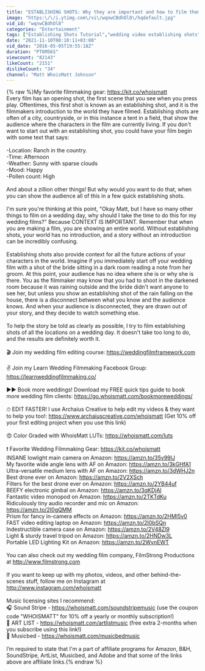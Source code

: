 ```yaml
---
title: "ESTABLISHING SHOTS: Why they are important and how to film them!"
image: "https:\/\/i.ytimg.com\/vi\/wqnwCBdhOl8\/hqdefault.jpg"
vid_id: "wqnwCBdhOl8"
categories: "Entertainment"
tags: ["Establishing Shots Tutorial","wedding video establishing shots","How to film establishing shots"]
date: "2021-11-10T08:10:11+03:00"
vid_date: "2016-05-05T19:55:18Z"
duration: "PT6M56S"
viewcount: "82143"
likeCount: "2151"
dislikeCount: "34"
channel: "Matt WhoisMatt Johnson"
---
```

{% raw %}My favorite filmmaking gear: <a rel="nofollow" target="blank" href="https://kit.co/whoismatt">https://kit.co/whoismatt</a><br />Every film has an opening shot, the first scene that you see when you press play.  Oftentimes, this first shot is known as an establishing shot, and it is the filmmakers introduction to the world they have filmed.  Establishing shots are often of a city, countryside, or in this instance a tent in a field, that show the audience where the characters in the film are currently living. If you don't want to start out with an establishing shot, you could have your film begin with some text that says:<br /><br />-Location: Ranch in the country.<br />-Time: Afternoon<br />-Weather: Sunny with sparse clouds<br />-Mood: Happy<br />-Pollen count: High<br /><br />And about a zillion other things! But why would you want to do that, when you can show the audience all of this in a few quick establishing shots.<br /><br />I'm sure you're thinking at this point, &quot;Okay Matt, but I have so many other things to film on a wedding day, why should I take the time to do this for my wedding films?&quot; Because CONTEXT IS IMPORTANT. Remember that when you are making a film, you are showing an entire world.  Without establishing shots, your world has no introduction, and a story without an introduction can be incredibly confusing. <br /><br />Establishing shots also  provide context for all the future actions of your characters in the world. Imagine if you immediately start off your wedding film with a shot of the bride sitting in a dark room reading a note from her groom. At this point, your audience has no idea where she is or why she is there. You as the filmmaker may know that you had to shoot in the darkened room because it was raining outside and the bride didn't want anyone to see her, but unless you show an establishing shot of the rain falling on the house, there is a disconnect between what you know and the audience knows. And when your audience is disconnected, they are drawn out of your story, and they decide to watch something else.<br /><br />To help the story be told as clearly as possible, I try to film establishing shots of all the locations on a wedding day.  It doesn't take too long to do, and the results are definitely worth it. <br /><br />🎬 Join my wedding film editing course: <a rel="nofollow" target="blank" href="https://weddingfilmframework.com">https://weddingfilmframework.com</a><br /><br />✌ Join my Learn Wedding Filmmaking Facebook Group: <a rel="nofollow" target="blank" href="https://learnweddingfilmmaking.co/">https://learnweddingfilmmaking.co/</a><br /><br />►► Book more weddings! Download my FREE quick tips guide to book more wedding film clients: <a rel="nofollow" target="blank" href="https://go.whoismatt.com/bookmoreweddings/">https://go.whoismatt.com/bookmoreweddings/</a><br /><br />⏱ EDIT FASTER! I use Archaius Creative to help edit my videos &amp; they want to help you too!: <a rel="nofollow" target="blank" href="https://www.archaiuscreative.com/whoismatt">https://www.archaiuscreative.com/whoismatt</a> (Get 10% off your first editing project when you use this link)<br /><br />😍 Color Graded with WhoisMatt LUTs: <a rel="nofollow" target="blank" href="https://whoismatt.com/luts">https://whoismatt.com/luts</a><br /><br />❗ Favorite Wedding Filmmaking Gear: <a rel="nofollow" target="blank" href="https://kit.co/whoismatt">https://kit.co/whoismatt</a><br />INSANE lowlight main camera on Amazon: <a rel="nofollow" target="blank" href="https://amzn.to/35v99IJ">https://amzn.to/35v99IJ</a><br />My favorite wide angle lens with AF on Amazon: <a rel="nofollow" target="blank" href="https://amzn.to/3kGHfA1">https://amzn.to/3kGHfA1</a><br />Ultra-versatile medium lens with AF on Amazon: <a rel="nofollow" target="blank" href="https://amzn.to/3dWHJ2n">https://amzn.to/3dWHJ2n</a><br />Best drone ever on Amazon: <a rel="nofollow" target="blank" href="https://amzn.to/2V2XSch">https://amzn.to/2V2XSch</a><br />Filters for the best drone ever on Amazon: <a rel="nofollow" target="blank" href="https://amzn.to/2YB44uf">https://amzn.to/2YB44uf</a><br />BEEFY electronic gimbal on Amazon: <a rel="nofollow" target="blank" href="https://amzn.to/3qKDjAl">https://amzn.to/3qKDjAl</a><br />Fantastic video monopod on Amazon: <a rel="nofollow" target="blank" href="https://amzn.to/2TKTdKu">https://amzn.to/2TKTdKu</a><br />Ridiculously tiny audio recorder and mic on Amazon: <a rel="nofollow" target="blank" href="https://amzn.to/2I0gQMM">https://amzn.to/2I0gQMM</a><br />Prism for fancy in-camera effects on Amazon: <a rel="nofollow" target="blank" href="https://amzn.to/2HMI5v0">https://amzn.to/2HMI5v0</a><br />FAST video editing laptop on Amazon: <a rel="nofollow" target="blank" href="https://amzn.to/2I0bSQn">https://amzn.to/2I0bSQn</a><br />Indestructible camera case on Amazon: <a rel="nofollow" target="blank" href="https://amzn.to/2V48Zl9">https://amzn.to/2V48Zl9</a><br />Light &amp; sturdy travel tripod on Amazon: <a rel="nofollow" target="blank" href="https://amzn.to/2HNDw3L">https://amzn.to/2HNDw3L</a><br />Portable LED Lighting Kit on Amazon: <a rel="nofollow" target="blank" href="https://amzn.to/2WvnEWT">https://amzn.to/2WvnEWT</a><br /><br />You can also check out my wedding film company, FilmStrong Productions at <a rel="nofollow" target="blank" href="http://www.filmstrong.com">http://www.filmstrong.com</a><br /><br />If you want to keep up with my photos, videos, and other behind-the-scenes stuff, follow me on Instagram at <a rel="nofollow" target="blank" href="http://www.instagram.com/whoismatt">http://www.instagram.com/whoismatt</a><br /><br />Music licensing sites I recommend:<br />🎧 Sound Stripe - <a rel="nofollow" target="blank" href="https://whoismatt.com/soundstripemusic">https://whoismatt.com/soundstripemusic</a>  (use the coupon code &quot;WHOISMATT&quot; for 10% off a yearly or monthly subscription!)<br /> 🎷 ART LIST - <a rel="nofollow" target="blank" href="https://whoismatt.com/artlistmusic">https://whoismatt.com/artlistmusic</a> (free extra 2-months when you subscribe using this link!)<br />🎵 Musicbed - <a rel="nofollow" target="blank" href="https://whoismatt.com/musicbedmusic">https://whoismatt.com/musicbedmusic</a><br /><br />I’m required to state that I'm a part of affiliate programs for Amazon, B&amp;H, SoundStripe, ArtList, Musicbed, and Adobe and that some of the links above are affiliate links.{% endraw %}
